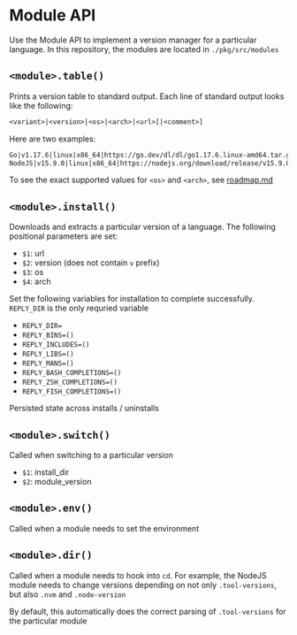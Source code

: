 # Module API

Use the Module API to implement a version manager for a particular language. In this repository, the modules are located in `./pkg/src/modules`

## `<module>.table()`

Prints a version table to standard output. Each line of standard output looks like the following:

```txt
<variant>|<version>|<os>|<arch>|<url>[|<comment>]
```

Here are two examples:

```txt
Go|v1.17.6|linux|x86_64|https://go.dev/dl/dl/go1.17.6.linux-amd64.tar.gz
NodeJS|v15.9.0|linux|x86_64|https://nodejs.org/download/release/v15.9.0/node-v15.9.0-linux-x64.tar.gz|2021-02-18
```

To see the exact supported values for `<os>` and `<arch>`, see [roadmap.md](/docs/roadmap.md)

## `<module>.install()`

Downloads and extracts a particular version of a language. The following positional parameters are set:

- `$1`: url
- `$2`: version (does not contain `v` prefix)
- `$3`: os
- `$4`: arch

Set the following variables for installation to complete successfully. `REPLY_DIR` is the only requried variable

- `REPLY_DIR=`
- `REPLY_BINS=()`
- `REPLY_INCLUDES=()`
- `REPLY_LIBS=()`
- `REPLY_MANS=()`
- `REPLY_BASH_COMPLETIONS=()`
- `REPLY_ZSH_COMPLETIONS=()`
- `REPLY_FISH_COMPLETIONS=()`

Persisted state across installs / uninstalls

## `<module>.switch()`

Called when switching to a particular version

- `$1`: install_dir
- `$2`: module_version

## `<module>.env()`

Called when a module needs to set the environment

## `<module>.dir()`

Called when a module needs to hook into `cd`. For example, the NodeJS module needs to change versions depending on not only `.tool-versions`, but also `.nvm` and `.node-version`

By default, this automatically does the correct parsing of `.tool-versions` for the particular module
